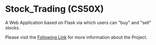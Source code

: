 # Stock_Trading (CS50X)

A Web Application based on Flask via which users can "buy" and "sell" stocks.

Please visit the [Following Link](https://cs50.harvard.edu/x/2020/tracks/web/finance/) for more information about the Project.
